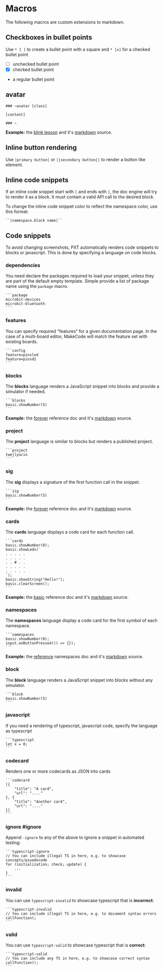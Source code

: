 # Macros

The following macros are custom extensions to markdown.

## Checkboxes in bullet points

Use `* [ ]` to create a bullet point with a square and `* [x]` for a checked bullet point

* [ ] unchecked bullet point
* [x] checked bullet point
* a regular bullet point

## avatar

    ### ~avatar [class]
    
    [content]
    
    ### ~
    

**Example:** the [blink lesson](https://makecode.microbit.org/lessons/blink/activity) and it's [markdown](https://github.com/Microsoft/pxt-microbit/blob/master/docs/lessons/blink/activity.md) source.

## Inline button rendering

Use `````|primary button|````` or `````||secondary button||````` to render a button like element.

## Inline code snippets

If an inline code snippet start with `[` and ends with `]`, the doc engine will try to render it as a block. It must contain a valid API call to the desired block.

To change the inline code snippet color to reflect the namespace color, use this format:

    ``|namespace.block name|``
    

## Code snippets

To avoid changing screenshots, PXT automatically renders code snippets to blocks or javascript. This is done by specifying a language on code blocks.

### dependencies

You need declare the packages required to load your snippet, unless they are part of the default empty template. Simple provide a list of package name using the `package` macro.

    ```package
    microbit-devices
    microbit-bluetooth
    ```
    

### features

You can specify required "features" for a given documentation page. In the case of a multi-board editor, MakeCode will match the feature set with existing boards.

    ```config
    feature=pinsled
    feature=pinsd1
    ```
    

### blocks

The **blocks** language renders a JavaScript snippet into blocks and provide a simulator if needed.

    ```blocks
    basic.showNumber(5)
    ```
    

**Example:** the [forever](https://makecode.microbit.org/reference/basic/forever) reference doc and it's [markdown](https://github.com/Microsoft/pxt-microbit/blob/master/docs/reference/basic/forever.md) source.

### project

The **project** language is similar to blocks but renders a published project.

    ```project
    twejlyucio
    ```
    

### sig

The **sig** displays a signature of the first function call in the snippet.

    ```sig
    basic.showNumber(5)
    ```
    

**Example:** the [forever](https://makecode.microbit.org/reference/basic/forever) reference doc and it's [markdown](https://github.com/Microsoft/pxt-microbit/blob/master/docs/reference/basic/forever.md) source.

### cards

The **cards** language displays a code card for each function call.

    ```cards
    basic.showNumber(0);
    basic.showLeds(`
    . . . . .
    . . . . .
    . . # . .
    . . . . .
    . . . . .
    `);
    basic.showString("Hello!");
    basic.clearScreen();
    ```
    

**Example:** the [basic](https://makecode.micorbit.org/reference/basic) reference doc and it's [markdown](https://github.com/Microsoft/pxt-microbit/blob/master/docs/reference/basic.md) source.

### namespaces

The **namespaces** language display a code card for the first symbol of each namespace.

    ```namespaces
    basic.showNumber(0);
    input.onButtonPressed(() => {});
    ```
    

**Example:** the [reference](https://makecode.microbit.org/reference) namespaces doc and it's [markdown](https://github.com/Microsoft/pxt-microbit/blob/master/docs/reference.md) source.

### block

The **block** language renders a JavaScript snippet into blocks without any simulator.

    ```block
    basic.showNumber(5)
    ```
    

### javascript

If you need a rendering of typescript, javascript code, specify the language as typescript

    ```typescript
    let x = 0;
    ```
    

### codecard

Renders one or more codecards as JSON into cards

    ```codecard
    [{
        "title": "A card",
        "url": "...."
    }, {
        "title": "Another card",
        "url": "...."
    }]
    ```
    

### ignore #ignore

Append `-ignore` to any of the above to ignore a snippet in automated testing:

    ```typescript-ignore
    // You can include illegal TS in here, e.g. to showcase concepts/psuedocode 
    for (initialization; check; update) {
        ...
    }
    ```
    

### invalid

You can use `typescript-invalid` to showcase typescript that is **incorrect**:

    ```typescript-invalid
    // You can include illegal TS in here, e.g. to document syntax errors
    callFunction(;
    ```
    

### valid

You can use `typescript-valid` to showcase typescript that is **correct**:

    ```typescript-valid
    // You can include any TS in here, e.g. to showcase correct syntax
    callFunction();
    ```